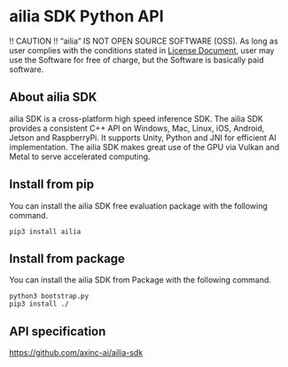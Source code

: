 # ailia SDK Python API

!! CAUTION !!
“ailia” IS NOT OPEN SOURCE SOFTWARE (OSS).
As long as user complies with the conditions stated in [License Document](https://ailia.ai/license/), user may use the Software for free of charge, but the Software is basically paid software.

## About ailia SDK

ailia SDK is a cross-platform high speed inference SDK. The ailia SDK provides a consistent C++ API on Windows, Mac, Linux, iOS, Android, Jetson and RaspberryPi. It supports Unity, Python and JNI for efficient AI implementation. The ailia SDK makes great use of the GPU via Vulkan and Metal to serve accelerated computing.

## Install from pip

You can install the ailia SDK free evaluation package with the following command.

```
pip3 install ailia
```

## Install from package

You can install the ailia SDK from Package with the following command.

```
python3 bootstrap.py
pip3 install ./
```

## API specification

https://github.com/axinc-ai/ailia-sdk

